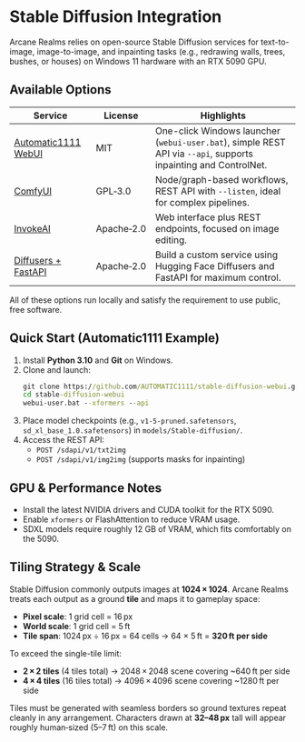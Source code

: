 # Stable Diffusion Integration

Arcane Realms relies on open-source Stable Diffusion services for text-to-image, image-to-image, and inpainting tasks (e.g., redrawing walls, trees, bushes, or houses) on Windows 11 hardware with an RTX 5090 GPU.

## Available Options

| Service | License | Highlights |
| --- | --- | --- |
| [Automatic1111 WebUI](https://github.com/AUTOMATIC1111/stable-diffusion-webui) | MIT | One-click Windows launcher (`webui-user.bat`), simple REST API via `--api`, supports inpainting and ControlNet. |
| [ComfyUI](https://github.com/comfyanonymous/ComfyUI) | GPL‑3.0 | Node/graph-based workflows, REST API with `--listen`, ideal for complex pipelines. |
| [InvokeAI](https://github.com/invoke-ai/InvokeAI) | Apache‑2.0 | Web interface plus REST endpoints, focused on image editing. |
| [Diffusers + FastAPI](https://github.com/huggingface/diffusers) | Apache‑2.0 | Build a custom service using Hugging Face Diffusers and FastAPI for maximum control. |

All of these options run locally and satisfy the requirement to use public, free software.

## Quick Start (Automatic1111 Example)

1. Install **Python 3.10** and **Git** on Windows.
2. Clone and launch:
   ```cmd
   git clone https://github.com/AUTOMATIC1111/stable-diffusion-webui.git
   cd stable-diffusion-webui
   webui-user.bat --xformers --api
   ```
3. Place model checkpoints (e.g., `v1-5-pruned.safetensors`, `sd_xl_base_1.0.safetensors`) in `models/Stable-diffusion/`.
4. Access the REST API:
   - `POST /sdapi/v1/txt2img`
   - `POST /sdapi/v1/img2img` (supports masks for inpainting)

## GPU & Performance Notes

- Install the latest NVIDIA drivers and CUDA toolkit for the RTX 5090.
- Enable `xformers` or FlashAttention to reduce VRAM usage.
- SDXL models require roughly 12 GB of VRAM, which fits comfortably on the 5090.

## Tiling Strategy & Scale

Stable Diffusion commonly outputs images at **1024 × 1024**. Arcane Realms treats
each output as a ground **tile** and maps it to gameplay space:

- **Pixel scale**: 1 grid cell = 16 px
- **World scale**: 1 grid cell = 5 ft
- **Tile span**: 1024 px ÷ 16 px = 64 cells → 64 × 5 ft = **320 ft per side**

To exceed the single-tile limit:

- **2 × 2 tiles** (4 tiles total) → 2048 × 2048 scene covering ~640 ft per side
- **4 × 4 tiles** (16 tiles total) → 4096 × 4096 scene covering ~1280 ft per side

Tiles must be generated with seamless borders so ground textures repeat cleanly
in any arrangement. Characters drawn at **32–48 px** tall will appear roughly
human‑sized (5–7 ft) on this scale.

